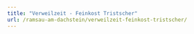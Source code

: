 ```yaml
---
title: "Verweilzeit - Feinkost Tristscher"
url: /ramsau-am-dachstein/verweilzeit-feinkost-tristscher/
---
```

